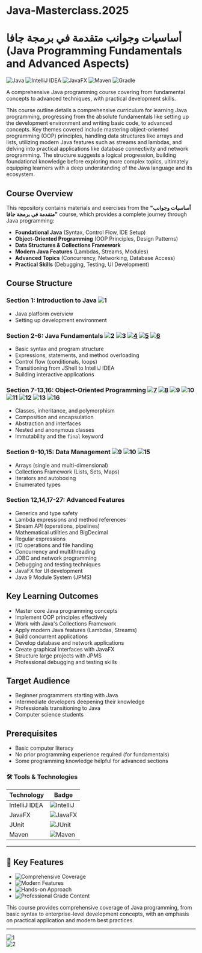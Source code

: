 # Java-Masterclass.2025

# أساسيات وجوانب متقدمة في برمجة جافا (Java Programming Fundamentals and Advanced Aspects)

![Java](https://img.shields.io/badge/Java-ED8B00?style=for-the-badge&logo=openjdk&logoColor=white)
![IntelliJ IDEA](https://img.shields.io/badge/IntelliJ_IDEA-000000.svg?style=for-the-badge&logo=intellij-idea&logoColor=white)
![JavaFX](https://img.shields.io/badge/JavaFX-ED8B00?style=for-the-badge&logo=openjdk&logoColor=white)
![Maven](https://img.shields.io/badge/Maven-C71A36?style=for-the-badge&logo=apachemaven&logoColor=white)
![Gradle](https://img.shields.io/badge/Gradle-02303A?style=for-the-badge&logo=gradle&logoColor=white)

A comprehensive Java programming course covering from fundamental concepts to advanced techniques, with practical development skills.

This course outline details a comprehensive curriculum for learning Java programming, progressing from the absolute fundamentals like setting up the development environment and writing basic code, to advanced concepts. Key themes covered include mastering object-oriented programming (OOP) principles, handling data structures like arrays and lists, utilizing modern Java features such as streams and lambdas, and delving into practical applications like database connectivity and network programming. The structure suggests a logical progression, building foundational knowledge before exploring more complex topics, ultimately equipping learners with a deep understanding of the Java language and its ecosystem.

## Course Overview

This repository contains materials and exercises from the **"أساسيات وجوانب متقدمة في برمجة جافا"** course, which provides a complete journey through Java programming:

- **Foundational Java** (Syntax, Control Flow, IDE Setup)
- **Object-Oriented Programming** (OOP Principles, Design Patterns)
- **Data Structures & Collections Framework**
- **Modern Java Features** (Lambdas, Streams, Modules)
- **Advanced Topics** (Concurrency, Networking, Database Access)
- **Practical Skills** (Debugging, Testing, UI Development)

## Course Structure

### Section 1: Introduction to Java ![1](https://img.shields.io/badge/1-blue) 
- Java platform overview
- Setting up development environment

### Section 2-6: Java Fundamentals ![2](https://img.shields.io/badge/2-blue) ![3](https://img.shields.io/badge/3-blue) [![4](https://img.shields.io/badge/4-blue)](https://github.com/Moataz-Elhawary/Java-Masterclass/tree/main/Section_4) [![5](https://img.shields.io/badge/5-blue)](https://github.com/Moataz-Elhawary/Java-Masterclass/tree/main/Section_5) [![6](https://img.shields.io/badge/6-blue)](https://github.com/Moataz-Elhawary/Java-Masterclass/tree/main/Section_6)
- Basic syntax and program structure
- Expressions, statements, and method overloading
- Control flow (conditionals, loops)
- Transitioning from JShell to IntelliJ IDEA
- Building interactive applications

### Section 7-13,16: Object-Oriented Programming [![7](https://img.shields.io/badge/7-blue)](https://github.com/Moataz-Elhawary/Java-Masterclass/tree/main/Section_7) [![8](https://img.shields.io/badge/8-blue)](https://github.com/Moataz-Elhawary/Java-Masterclass/tree/main/Section_8) ![9](https://img.shields.io/badge/9-blue) ![10](https://img.shields.io/badge/10-blue) ![11](https://img.shields.io/badge/11-blue) ![12](https://img.shields.io/badge/12-blue) ![13](https://img.shields.io/badge/13-blue) ![16](https://img.shields.io/badge/16-blue)
- Classes, inheritance, and polymorphism
- Composition and encapsulation
- Abstraction and interfaces
- Nested and anonymous classes
- Immutability and the `final` keyword

### Section 9-10,15: Data Management ![9](https://img.shields.io/badge/9-blue) ![10](https://img.shields.io/badge/10-blue) ![15](https://img.shields.io/badge/15-blue)
- Arrays (single and multi-dimensional)
- Collections Framework (Lists, Sets, Maps)
- Iterators and autoboxing
- Enumerated types

### Section 12,14,17-27: Advanced Features
- Generics and type safety
- Lambda expressions and method references
- Stream API (operations, pipelines)
- Mathematical utilities and BigDecimal
- Regular expressions
- I/O operations and file handling
- Concurrency and multithreading
- JDBC and network programming
- Debugging and testing techniques
- JavaFX for UI development
- Java 9 Module System (JPMS)

## Key Learning Outcomes
- Master core Java programming concepts
- Implement OOP principles effectively
- Work with Java's Collections Framework
- Apply modern Java features (Lambdas, Streams)
- Build concurrent applications
- Develop database and network applications
- Create graphical interfaces with JavaFX
- Structure large projects with JPMS
- Professional debugging and testing skills

## Target Audience
- Beginner programmers starting with Java
- Intermediate developers deepening their knowledge
- Professionals transitioning to Java
- Computer science students

## Prerequisites
- Basic computer literacy
- No prior programming experience required (for fundamentals)
- Some programming knowledge helpful for advanced sections

### 🛠️ Tools & Technologies

| Technology | Badge |
|------------|-------|
| IntelliJ IDEA | ![IntelliJ](https://img.shields.io/badge/IntelliJ_IDEA-000000.svg?style=flat&logo=intellij-idea&logoColor=white) |
| JavaFX | ![JavaFX](https://img.shields.io/badge/JavaFX-ED8B00?style=flat&logo=openjdk&logoColor=white) |
| JUnit | ![JUnit](https://img.shields.io/badge/JUnit-25A162?style=flat&logo=junit5&logoColor=white) |
| Maven | ![Maven](https://img.shields.io/badge/Maven-C71A36?style=flat&logo=apachemaven&logoColor=white) |
---
## 🎯 Key Features

- ![Comprehensive](https://img.shields.io/badge/-Comprehensive-ED8B00) Coverage
- ![Modern](https://img.shields.io/badge/-Modern_Java-ED8B00) Features
- ![Hands-on](https://img.shields.io/badge/-Practical-ED8B00) Approach
- ![Professional](https://img.shields.io/badge/-Professional-ED8B00) Grade Content

This course provides comprehensive coverage of Java programming, from basic syntax to enterprise-level development concepts, with an emphasis on practical application and modern best practices.

-- --



![1](https://img.shields.io/badge/1-blue)   
![2](https://img.shields.io/badge/2-blue)   